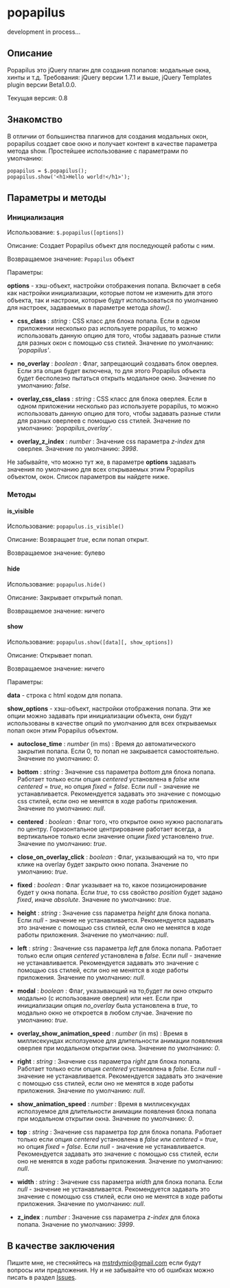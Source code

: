 popapilus
=========

development in process...

Описание
--------

Popapilus это jQuery плагин для создания попапов: модальные окна, хинты и т.д.
Требования: jQuery версии 1.7.1 и выше, jQuery Templates plugin версии Beta1.0.0.

Текущая версия: 0.8

Знакомство
----------

В отличии от большинства плагинов для создания модальных окон, popapilus создает свое окно и получает контент в качестве параметра метода show.
Простейшее использование с параметрами по умолчанию:

    popapilus = $.popapilus();
    popapilus.show('<h1>Hello world!</h1>');

Параметры и методы
------------------

### Инициализация

Использование: `$.popapilus([options])`

Описание: Создает Popapilus объект для последующей работы с ним.

Возвращаемое значение: `Popapilus` объект

Параметры:

**options** - хэш-объект, настройки отображения попапа. Включает в себя как настройки инициализации, которые потом не изменить для этого объекта, так и настроки, которые будут использоваться по умолчанию для настроек, задаваемых в параметре метода *show()*.

+ **css_class** : *string* : CSS класс для блока попапа. Если в одном приложении несколько раз используете popapilus, то можно использовать данную опцию для того, чтобы задавать разные стили для разных окон с помощью css стилей. Значение по умолчанию: *'popapilus'*.

+ **no_overlay** : *boolean* : Флаг, запрещающий создавать блок оверлея. Если эта опция будет включена, то для этого Popapilus объекта будет бесполезно пытаться открыть модальное окно. Значение по умолчанию: *false*.

+ **overlay_css_class** : *string* : CSS класс для блока оверлея. Если в одном приложении несколько раз используете popapilus, то можно использовать данную опцию для того, чтобы задавать разные стили для разных оверлеев с помощью css стилей. Значение по умолчанию: *'popapilus_overlay'*.

+ **overlay_z_index** : *number* : Значение css параметра *z-index* для оверлея. Значение по умолчанию: *3998*.

Не забывайте, что можно тут же, в параметре **options** задавать значения по умолчанию для всех открываемых этим Popapilus объектом, окон. Список параметров вы найдете ниже.

### Методы

#### is_visible

Использование: `popapulus.is_visible()`

Описание: Возвращает *true*, если попап открыт.

Возвращаемое значение: булево

#### hide

Использование: `popapulus.hide()`

Описание: Закрывает открытый попап.

Возвращаемое значение: ничего

#### show

Использование: `popapulus.show([data][, show_options])`

Описание: Открывает попап.

Возвращаемое значение: ничего

Параметры:

**data** - строка с html кодом для попапа.

**show_options** - хэш-объект, настройки отображения попапа. Эти же опции можно задавать при инициализации объекта, они будут использованы в качестве опций по умолчанию для всех открываемых попап окон этим Popapilus объектом.

+ **autoclose_time** : *number* (in ms) : Время до автоматического закрытия попапа. Если 0, то попап не закрывается самостоятельно. Значение по умолчанию: *0*.

+ **bottom** : *string* : Значение css параметра *bottom* для блока попапа. Работает только если опция *centered* установлена в *false* или *centered* = *true*, но опция *fixed* = *false*. Если *null* - значение не устанавливается. Рекомендуется задавать это значение с помощью css стилей, если оно не менятся в ходе работы приложения. Значение по умолчанию: *null*.

+ **centered** : *boolean* : Флаг того, что открытое окно нужно располагать по центру. Горизонтальное центрирование работает всегда, а вертикальное только если значение опции *fixed* установлено *true*. Значение по умолчанию: *true*.

+ **close_on_overlay_click** : *boolean* : Флаг, указывающий на то, что при клике на overlay будет закрыто окно попапа. Значение по умолчанию: *true*.

+ **fixed** : *boolean* : Флаг указывает на то, какое позиционирование будет у окна попапа. Если *true*, то css свойство *position* будет задано *fixed*, иначе *absolute*. Значение по умолчанию: *true*.

+ **height** : *string* : Значение css параметра *height* для блока попапа. Если *null* - значение не устанавливается. Рекомендуется задавать это значение с помощью css стилей, если оно не менятся в ходе работы приложения. Значение по умолчанию: *null*.

+ **left** : *string* : Значение css параметра *left* для блока попапа. Работает только если опция *centered* установлена в *false*. Если *null* - значение не устанавливается. Рекомендуется задавать это значение с помощью css стилей, если оно не менятся в ходе работы приложения. Значение по умолчанию: *null*.

+ **modal** : *boolean* : Флаг, указывающий на то,будет ли окно открыто модально (с использование оверлея) или нет. Если при инициализации опция *no_overlay* была установлена в *true*, то модально окно не откроется в любом случае. Значение по умолчанию: *true*.

+ **overlay_show_animation_speed** : *number* (in ms) : Время в миллисекундах исползуемое для длительности анимации появления оверлея при модальном открытии окна. Значение по умолчанию: *0*.

+ **right** : *string* : Значение css параметра *right* для блока попапа. Работает только если опция *centered* установлена в *false*. Если *null* - значение не устанавливается. Рекомендуется задавать это значение с помощью css стилей, если оно не менятся в ходе работы приложения. Значение по умолчанию: *null*.

+ **show_animation_speed** : *number* : Время в миллисекундах исползуемое для длительности анимации появления блока попапа при модальном открытии окна. Значение по умолчанию: *0*.

+ **top** : *string* : Значение css параметра *top* для блока попапа. Работает только если опция *centered* установлена в *false* или *centered* = *true*, но опция *fixed* = *false*. Если *null* - значение не устанавливается. Рекомендуется задавать это значение с помощью css стилей, если оно не менятся в ходе работы приложения. Значение по умолчанию: *null*.

+ **width** : *string* : Значение css параметра *width* для блока попапа. Если *null* - значение не устанавливается. Рекомендуется задавать это значение с помощью css стилей, если оно не менятся в ходе работы приложения. Значение по умолчанию: *null*.

+ **z_index** : *number* : Значение css параметра *z-index* для блока попапа. Значение по умолчанию: *3999*.

В качестве заключения
---------------------

Пишите мне, не стесняйтесь на <mstrdymio@gmail.com> если будут вопросы или предложения. Ну и не забывайте что об ошибках можно писать в раздел [Issues](http://github.com/dymio/popapilus/issues "Issues").
